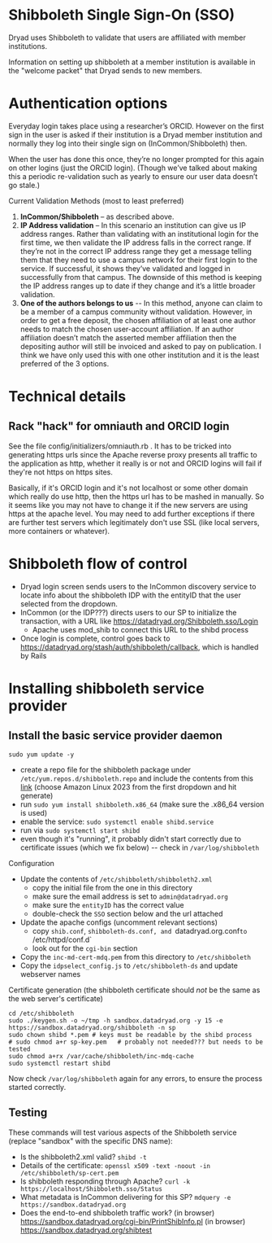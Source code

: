 Shibboleth Single Sign-On (SSO)
===============================

Dryad uses Shibboleth to validate that users are affiliated with member
institutions. 

Information on setting up shibboleth at a member institution is available in the "welcome packet" that Dryad sends to new members.

Authentication options
======================

Everyday login takes place using a researcher’s ORCID.  However on the first
sign in the user is asked if their institution is a Dryad member institution and
normally they log into their single sign on (InCommon/Shibboleth) then.  

When the user has done this once, they’re no longer prompted for this again on
other logins (just the ORCID login).  (Though we’ve talked about making this a
periodic re-validation such as yearly to ensure our user data doesn’t go stale.) 
 
Current Validation Methods (most to least preferred)
1. **InCommon/Shibboleth** – as described above.
2. **IP Address validation** – In this scenario an institution can give us IP
  address ranges.  Rather than validating with an institutional login for the
  first time, we then validate the IP address falls in the correct range.  If
  they’re not in the correct IP address range they get a message telling them that
  they need to use a campus network for their first login to the service. If
  successful, it shows they’ve validated and logged in successfully from that
  campus.  The downside of this method is keeping the IP address ranges up to date
  if they change and it’s a little broader validation. 
3. **One of the authors belongs to us**  --  In this method, anyone can claim to
  be a member of a campus community without validation.  However, in order to get
  a free deposit, the chosen affiliation of at least one author needs to match the
  chosen user-account affiliation.  If an author affiliation doesn’t match the
  asserted member affiliation then the depositing author will still be invoiced
  and asked to pay on publication.  I think we have only used this with one other
  institution and it is the least preferred of the 3 options. 
 


Technical details
=================

Rack "hack" for omniauth and ORCID login
----------------------------------------

See the file config/initializers/omniauth.rb . It has to be tricked into
generating https urls since the Apache reverse proxy presents all traffic to the
application as http, whether it really is or not and ORCID logins will fail if
they're not https on https sites. 

Basically, if it's ORCID login and it's not localhost or some other domain which
really do use http, then the https url has to be mashed in manually. So it seems
like you may not have to change it if the new servers are using https at the
apache level. You may need to add further exceptions if there are further test
servers which legitimately don't use SSL (like local servers, more containers or
whatever). 


Shibboleth flow of control
============================

- Dryad login screen sends users to the InCommon discovery service to locate
  info about the shibboleth IDP with the entityID that the user selected from the
  dropdown.
- InCommon (or the IDP???) directs users to our SP to initialize the
  transaction, with a URL like https://datadryad.org/Shibboleth.sso/Login
  - Apache uses mod_shib to connect this URL to the shibd process
- Once login is complete, control goes back to https://datadryad.org/stash/auth/shibboleth/callback,
  which is handled by Rails


Installing shibboleth service provider
======================================


Install the basic service provider daemon
-----------------------------------------

```
sudo yum update -y
```

- create a repo file for the shibboleth package under `/etc/yum.repos.d/shibboleth.repo` and include the contents from this [link](https://shibboleth.net/downloads/service-provider/RPMS/) (choose Amazon Linux 2023 from the first dropdown and hit generate)
- run `sudo yum install shibboleth.x86_64` (make sure the .x86_64 version is used)
- enable the service: `sudo systemctl enable shibd.service`
- run via `sudo systemctl start shibd`
- even though it's "running", it probably didn't start correctly due to certificate issues (which we fix below) -- check in `/var/log/shibboleth`

Configuration
- Update the contents of `/etc/shibboleth/shibboleth2.xml`
  - copy the initial file from the one in this directory
  - make sure the email address is set to `admin@datadryad.org`
  - make sure the `entityID` has the correct value
  - double-check the `SSO` section below and the url attached
- Update the apache configs (uncomment relevant sections)
  - copy `shib.conf`, `shibboleth-ds.conf, and `datadryad.org.conf` to  `/etc/httpd/conf.d`
  - look out for the `cgi-bin` section
- Copy the `inc-md-cert-mdq.pem` from this directory to `/etc/shibboleth`
- Copy the `idpselect_config.js` to `/etc/shibboleth-ds` and update webserver names

Certificate generation (the shibboleth certificate should *not* be the same as the web server's certificate)
```
cd /etc/shibboleth
sudo ./keygen.sh -o ~/tmp -h sandbox.datadryad.org -y 15 -e https://sandbox.datadryad.org/shibboleth -n sp
sudo chown shibd *.pem # keys must be readable by the shibd process
# sudo chmod a+r sp-key.pem   # probably not needed??? but needs to be tested
sudo chmod a+rx /var/cache/shibboleth/inc-mdq-cache 
sudo systemctl restart shibd
```
Now check `/var/log/shibboleth` again for any errors, to ensure the process started correctly.


Testing
----------

These commands will test various aspects of the Shibboleth service (replace "sandbox" with the specific DNS name):
- Is the shibboleth2.xml valid?
  `shibd -t`
- Details of the certificate:
  `openssl x509 -text -noout -in /etc/shibboleth/sp-cert.pem`
- Is shibboleth responding through Apache?
  `curl -k https://localhost/Shibboleth.sso/Status`
- What metadata is InCommon delivering for this SP?
  `mdquery -e https://sandbox.datadryad.org`
- Does the end-to-end shibboleth traffic work?
  (in browser) https://sandbox.datadryad.org/cgi-bin/PrintShibInfo.pl
  (in browser) https://sandbox.datadryad.org/shibtest

